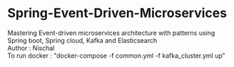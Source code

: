 # Spring-Event-Driven-Microservices
Mastering Event-driven microservices architecture with patterns using Spring boot, Spring cloud, Kafka and Elasticsearch
<br/>Author : Nischal
<br/>To run docker : "docker-compose -f common.yml -f kafka_cluster.yml up"
